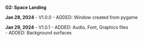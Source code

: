 **G2: Space Landing**

**Jan 28, 2024** - V1.0.0 
	- ADDED: Window created from pygame

**Jan 29, 2024** - V1.0.1
	- ADDED: Audio, Font, Graphics files<br>
	- ADDED: Background surfaces
